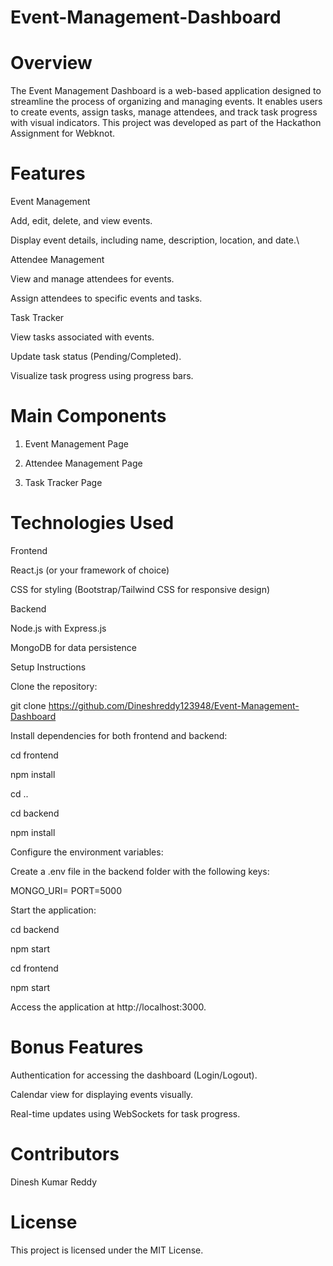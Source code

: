 # Event-Management-Dashboard

# Overview

The Event Management Dashboard is a web-based application designed to streamline the process of organizing and managing events. It enables users to create events, assign tasks, manage attendees, and track task progress with visual indicators. This project was developed as part of the Hackathon Assignment for Webknot.

# Features

Event Management

Add, edit, delete, and view events.

Display event details, including name, description, location, and date.\

Attendee Management

View and manage attendees for events.

Assign attendees to specific events and tasks.

Task Tracker

View tasks associated with events.

Update task status (Pending/Completed).

Visualize task progress using progress bars.

# Main Components

1. Event Management Page

2. Attendee Management Page

3. Task Tracker Page

# Technologies Used

Frontend

React.js (or your framework of choice)

CSS for styling (Bootstrap/Tailwind CSS for responsive design)

Backend

Node.js with Express.js

MongoDB for data persistence

Setup Instructions

Clone the repository:

git clone https://github.com/Dineshreddy123948/Event-Management-Dashboard

Install dependencies for both frontend and backend:

cd frontend

npm install

cd ..

cd backend

npm install

Configure the environment variables:

Create a .env file in the backend folder with the following keys:

MONGO_URI=<your-mongodb-connection-string>
PORT=5000

Start the application:

cd backend

npm start

cd frontend

npm start

Access the application at http://localhost:3000.

# Bonus Features

Authentication for accessing the dashboard (Login/Logout).

Calendar view for displaying events visually.

Real-time updates using WebSockets for task progress.

# Contributors

Dinesh Kumar Reddy

# License

This project is licensed under the MIT License.
